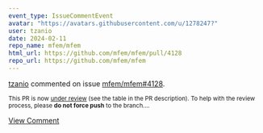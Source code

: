 ```yaml
---
event_type: IssueCommentEvent
avatar: "https://avatars.githubusercontent.com/u/1278247?"
user: tzanio
date: 2024-02-11
repo_name: mfem/mfem
html_url: https://github.com/mfem/mfem/pull/4128
repo_url: https://github.com/mfem/mfem
---
```


<a href='https://github.com/tzanio' target='_blank'>tzanio</a> commented on issue <a href='https://github.com/mfem/mfem/pull/4128' target='_blank'>mfem/mfem#4128</a>.

<small>This PR is now [under review](https://github.com/mfem/mfem/blob/master/CONTRIBUTING.md#pull-requests) (see the table in the PR description). To help with the review process, please **do not force push** to the branch....</small>

<a href='https://github.com/mfem/mfem/pull/4128' target='_blank'>View Comment</a>